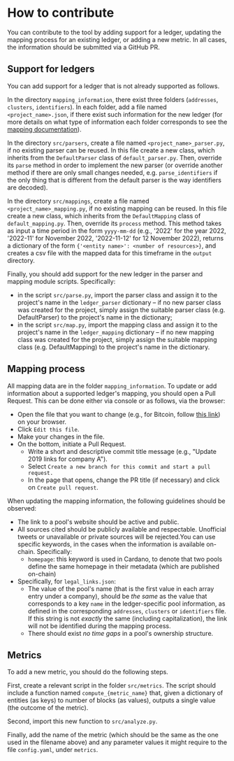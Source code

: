 # How to contribute

You can contribute to the tool by adding support for a ledger, updating the
mapping process for an existing ledger, or adding a new metric. In all cases,
the information should be submitted via a GitHub PR.

## Support for ledgers

You can add support for a ledger that is not already supported as follows.

In the directory `mapping_information`, there exist three folders (`addresses`,
`clusters`, `identifiers`). In each folder, add a file named
`<project_name>.json`, if there exist such information for the new ledger (for
more details on what type of information each folder corresponds to see the
[mapping
documentation](https://blockchain-technology-lab.github.io/pooling-analysis/mappings/)).

In the directory `src/parsers`, create a file named `<project_name>_parser.py`,
if no existing parser can be reused. In this file create a new class, which
inherits from the `DefaultParser` class of `default_parser.py`. Then,
override its `parse` method in order to implement the new parser (or override another
method if there are only small changes needed, e.g. `parse_identifiers` if the only thing
that is different from the default parser is the way identifiers are decoded).

In the directory `src/mappings`, create a file named
`<project_name>_mapping.py`, if no existing mapping can be reused. In this file
create a new class, which inherits from the `DefaultMapping` class of `default_mapping.py`.
Then, override its `process` method. This method takes as input a time period in
the form `yyyy-mm-dd` (e.g., '2022' for the year 2022, '2022-11' for November
2022, '2022-11-12' for 12 November 2022), returns a dictionary of the form
`{'<entity name>': <number of resources>}`, and creates a csv file with the mapped
data for this timeframe in the `output` directory.

Finally, you should add support for the new ledger in the parser and mapping module scripts.
Specifically:

- in the script `src/parse.py`, import the parser class and assign it to the
  project's name in the `ledger_parser` dictionary – if no new parser class was created for
  the project, simply assign the suitable parser class (e.g. DefaultParser) to the
  project's name in the dictionary;
- in the script `src/map.py`, import the mapping class and assign it to the
  project's name in the `ledger_mapping` dictionary – if no new mapping class was created for
  the project, simply assign the suitable mapping class (e.g. DefaultMapping) to the
  project's name in the dictionary.

## Mapping process

All mapping data are in the folder `mapping_information`. To update or add
information about a supported ledger's mapping, you should open a Pull Request.
This can be done either via console or as follows, via the browser:

- Open the file that you want to change (e.g., for Bitcoin, follow 
  [this link](https://github.com/Blockchain-Technology-Lab/pooling-analysis/blob/main/mapping_information/identifiers/bitcoin.json))
  on your browser.
- Click `Edit this file`.
- Make your changes in the file.
- On the bottom, initiate a Pull Request.
  - Write a short and descriptive commit title message (e.g., "Update 2019 links for company A").
  - Select `Create a new branch for this commit and start a pull request.`
  - In the page that opens, change the PR title (if necessary) and click on `Create pull request`.

When updating the mapping information, the following guidelines should be
observed:

- The link to a pool's website should be active and public. 
- All sources cited should be publicly available and respectable. Unofficial tweets or 
unavailable or private sources will be rejected.You can use specific keywords, in the cases when the information is 
available on-chain. Specifically:
  - `homepage`: this keyword is used in Cardano, to denote that two pools define the same homepage in their metadata 
(which are published on-chain)
- Specifically, for `legal_links.json`:
  - The value of the pool's name (that is the first value in each array entry under a company), should be _the same_ as 
  the value that corresponds to a key `name` in the ledger-specific pool information, as defined in the 
  corresponding `addresses`, `clusters` or `identifiers` file. If this string is not _exactly_ the same 
  (including capitalization), the link will not be identified during the mapping process.
  - There should exist _no time gaps_ in a pool's ownership structure.

## Metrics

To add a new metric, you should do the following steps.

First, create a relevant script in the folder `src/metrics`. The script should
include a function named `compute_{metric_name}` that, given a dictionary of
entities (as keys) to number of blocks (as values), outputs a single value (the
outcome of the metric).

Second, import this new function to `src/analyze.py`.

Finally, add the name of the metric (which should be the same as the one used in
the filename above) and any parameter values it might require to the file
`config.yaml`, under `metrics`.
